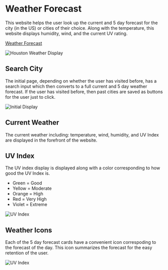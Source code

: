# Weather Forecast

This website helps the user look up the current and 5 day forecast for the city (in the US) or cities of their choice. Along with the temperature, this website displays humidity, wind, and the current UV rating.

[Weather Forecast](https://jtrevz.github.io/weatherforecast/)

![Houston Weather Display](https://user-images.githubusercontent.com/78758382/113649073-68d25980-9653-11eb-898c-fb1bbe94a1c5.png)

## Search City

The initial page, depending on whether the user has visited before, has a search input which then converts to a full current and 5 day weather forecast.
If the user has visited before, then past cities are saved  as buttons for the user just to click.

![Initial Display](https://user-images.githubusercontent.com/78758382/113649346-e5fdce80-9653-11eb-80da-cdf513fccb50.png)

## Current Weather

The current weather including: temperature, wind, humidity, and UV Index are displayed in the forefront of the website.

## UV Index

The UV index display is displayed along with a color corresponding to how good the UV Index is.

* Green = Good
* Yellow = Moderate 
* Orange = High
* Red = Very High
* Violet = Extreme

![UV Index](https://user-images.githubusercontent.com/78758382/113649888-dd59c800-9654-11eb-979a-4b9dda136532.png)

## Weather Icons

Each of the 5 day forecast cards have a convenient icon correspoding to the forecast of the day. This icon summarizes the forecast for the easy retention of the user.

![UV Index](https://user-images.githubusercontent.com/78758382/113650089-44777c80-9655-11eb-91bf-d9b8c539be61.png)


